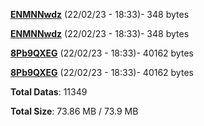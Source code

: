[**ENMNNwdz**](/data/ENMNNwdz.txt) (22/02/23 - 18:33)- 348 bytes

[**ENMNNwdz**](/data/ENMNNwdz.txt) (22/02/23 - 18:33)- 348 bytes

[**8Pb9QXEG**](/data/8Pb9QXEG.txt) (22/02/23 - 18:33)- 40162 bytes

[**8Pb9QXEG**](/data/8Pb9QXEG.txt) (22/02/23 - 18:33)- 40162 bytes

**Total Datas**: 11349

**Total Size**: 73.86 MB / 73.9 MB